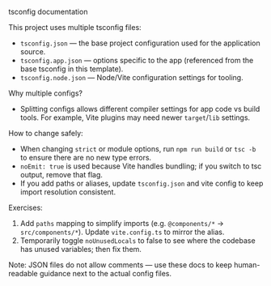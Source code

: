 tsconfig documentation

This project uses multiple tsconfig files:
- `tsconfig.json` — the base project configuration used for the application source.
- `tsconfig.app.json` — options specific to the app (referenced from the base tsconfig in this template).
- `tsconfig.node.json` — Node/Vite configuration settings for tooling.

Why multiple configs?
- Splitting configs allows different compiler settings for app code vs build tools. For example, Vite plugins may need newer `target`/`lib` settings.

How to change safely:
- When changing `strict` or module options, run `npm run build` or `tsc -b` to ensure there are no new type errors.
- `noEmit: true` is used because Vite handles bundling; if you switch to tsc output, remove that flag.
- If you add paths or aliases, update `tsconfig.json` and vite config to keep import resolution consistent.

Exercises:
1) Add `paths` mapping to simplify imports (e.g. `@components/*` -> `src/components/*`). Update `vite.config.ts` to mirror the alias.
2) Temporarily toggle `noUnusedLocals` to false to see where the codebase has unused variables; then fix them.

Note: JSON files do not allow comments — use these docs to keep human-readable guidance next to the actual config files.
